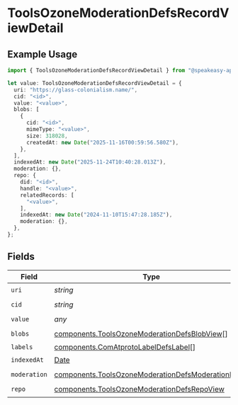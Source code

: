 # ToolsOzoneModerationDefsRecordViewDetail

## Example Usage

```typescript
import { ToolsOzoneModerationDefsRecordViewDetail } from "@speakeasy-api/bluesky/models/components";

let value: ToolsOzoneModerationDefsRecordViewDetail = {
  uri: "https://glass-colonialism.name/",
  cid: "<id>",
  value: "<value>",
  blobs: [
    {
      cid: "<id>",
      mimeType: "<value>",
      size: 318028,
      createdAt: new Date("2025-11-16T00:59:56.580Z"),
    },
  ],
  indexedAt: new Date("2025-11-24T10:40:28.013Z"),
  moderation: {},
  repo: {
    did: "<id>",
    handle: "<value>",
    relatedRecords: [
      "<value>",
    ],
    indexedAt: new Date("2024-11-10T15:47:28.185Z"),
    moderation: {},
  },
};
```

## Fields

| Field                                                                                                                      | Type                                                                                                                       | Required                                                                                                                   | Description                                                                                                                |
| -------------------------------------------------------------------------------------------------------------------------- | -------------------------------------------------------------------------------------------------------------------------- | -------------------------------------------------------------------------------------------------------------------------- | -------------------------------------------------------------------------------------------------------------------------- |
| `uri`                                                                                                                      | *string*                                                                                                                   | :heavy_check_mark:                                                                                                         | N/A                                                                                                                        |
| `cid`                                                                                                                      | *string*                                                                                                                   | :heavy_check_mark:                                                                                                         | N/A                                                                                                                        |
| `value`                                                                                                                    | *any*                                                                                                                      | :heavy_check_mark:                                                                                                         | N/A                                                                                                                        |
| `blobs`                                                                                                                    | [components.ToolsOzoneModerationDefsBlobView](../../models/components/toolsozonemoderationdefsblobview.md)[]               | :heavy_check_mark:                                                                                                         | N/A                                                                                                                        |
| `labels`                                                                                                                   | [components.ComAtprotoLabelDefsLabel](../../models/components/comatprotolabeldefslabel.md)[]                               | :heavy_minus_sign:                                                                                                         | N/A                                                                                                                        |
| `indexedAt`                                                                                                                | [Date](https://developer.mozilla.org/en-US/docs/Web/JavaScript/Reference/Global_Objects/Date)                              | :heavy_check_mark:                                                                                                         | N/A                                                                                                                        |
| `moderation`                                                                                                               | [components.ToolsOzoneModerationDefsModerationDetail](../../models/components/toolsozonemoderationdefsmoderationdetail.md) | :heavy_check_mark:                                                                                                         | N/A                                                                                                                        |
| `repo`                                                                                                                     | [components.ToolsOzoneModerationDefsRepoView](../../models/components/toolsozonemoderationdefsrepoview.md)                 | :heavy_check_mark:                                                                                                         | N/A                                                                                                                        |